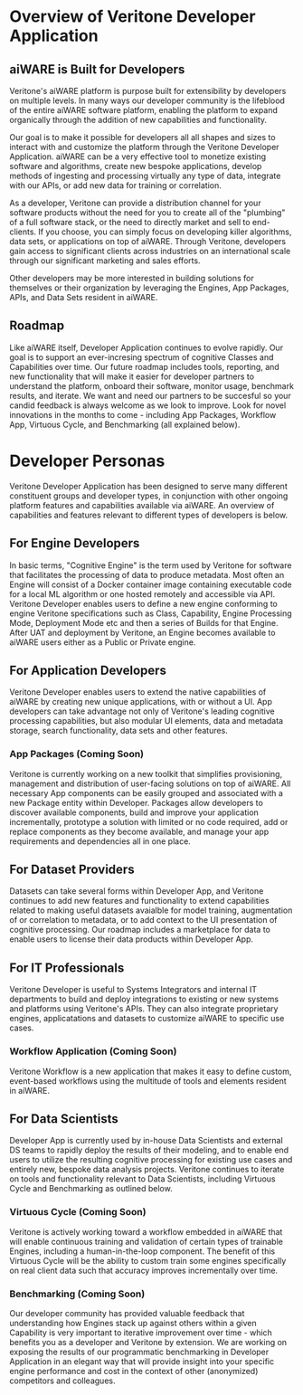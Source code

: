 # Overview of Veritone Developer Application 

## aiWARE is Built for Developers
Veritone's aiWARE platform is purpose built for extensibility by developers on multiple levels.  In many ways our developer community is the lifeblood of the entire aiWARE software platform, enabling the platform to expand organically through the addition of new capabilities and functionality.  

Our goal is to make it possible for developers all all shapes and sizes to interact with and customize the platform through the Veritone Developer Application.  aiWARE can be a very effective tool to monetize existing software and algorithms, create new bespoke applications, develop methods of ingesting and processing virtually any type of data, integrate with our APIs, or add new data for training or correlation.

As a developer, Veritone can provide a distribution channel for your software products without the need for you to create all of the "plumbing" of a full software stack, or the need to directly market and sell to end-clients. If you choose, you can simply focus on developing killer algorithms, data sets, or applications on top of aiWARE.  Through Veritone, developers gain access to significant clients across industries on an international scale through our significant marketing and sales efforts.

Other developers may be more interested in building solutions for themselves or their organization by leveraging the Engines, App Packages, APIs, and Data Sets resident in aiWARE.

## Roadmap 
Like aiWARE itself, Developer Application continues to evolve rapidly.  Our goal is to support an ever-incresing spectrum of cognitive Classes and Capabilities over time.  Our future roadmap includes tools, reporting, and new functionality that will make it easier for developer partners to understand the platform, onboard their software, monitor usage, benchmark results, and iterate.  We want and need our partners to be succesful so your candid feedback is always welcome as we look to improve.  Look for novel innovations in the months to come - including App Packages, Workflow App, Virtuous Cycle, and Benchmarking (all explained below).

# Developer Personas
Veritone Developer Application has been designed to serve many different constituent groups and developer types, in conjunction with other ongoing platform features and capabilities available via aiWARE.  An overview of capabilities and features relevant to different types of developers is below.  

## For Engine Developers
In basic terms, "Cognitive Engine" is the term used by Veritone for software that facilitates the processing of data to produce metadata.  Most often an Engine will consist of a Docker container image containing executable code for a local ML algorithm or one hosted remotely and accessible via API.  Veritone Developer enables users to define a new engine conforming to engine Veritone specifications such as Class, Capability, Engine Processing Mode, Deployment Mode etc and then a series of Builds for that Engine.  After UAT and deployment by Veritone, an Engine becomes available to aiWARE users either as a Public or Private engine.

## For Application Developers
Veritone Developer enables users to extend the native capabilities of aiWARE by creating new unique applications, with or without a UI.  App developers can take advantage not only of Veritone's leading cognitive processing capabilities, but also modular UI elements, data and metadata storage, search functionality, data sets and other features.

### App Packages (Coming Soon)
Veritone is currently working on a new toolkit that simplifies provisioning, management and distribution of user-facing solutions on top of aiWARE. All necessary App components can be easily grouped and associated with a new Package entity within Developer. Packages allow developers to discover available components, build and improve your application incrementally, prototype a solution with limited or no code required, add or replace components as they become available, and manage your app requirements and dependencies all in one place.

## For Dataset Providers
Datasets can take several forms within Developer App, and Veritone continues to add new features and functionality to extend capabilities related to making useful datasets avaialble for model training, augmentation of or correlation to metadata, or to add context to the UI presentation of cognitive processing. Our roadmap includes a marketplace for data to enable users to license their data products within Developer App.

## For IT Professionals
Veritone Developer is useful to Systems Integrators and internal IT departments to build and deploy integrations to existing or new systems and platforms using Veritone's APIs.  They can also integrate proprietary engines, applicatations and datasets to customize aiWARE to specific use cases. 

### Workflow Application (Coming Soon)
Veritone Workflow is a new application that makes it easy to define custom, event-based workflows using the multitude of tools and elements resident in aiWARE.

## For Data Scientists
Developer App is currently used by in-house Data Scientists and external DS teams to rapidly deploy the results of their modeling, and to enable end users to utilize the resulting cognitive processing for existing use cases and entirely new, bespoke data analysis projects.  Veritone continues to iterate on tools and functionality relevant to Data Scientists, including Virtuous Cycle and Benchmarking as outlined below.

### Virtuous Cycle (Coming Soon)
Veritone is actively working toward a workflow embedded in aiWARE that will enable continuous training and validation of certain types of trainable Engines, including a human-in-the-loop component.  The benefit of this Virtuous Cycle will be the ability to custom train some engines specifically on real client data such that accuracy improves incrementally over time.

### Benchmarking (Coming Soon)
Our developer community has provided valuable feedback that understanding how Engines stack up against others within a given Capability is very important to iterative improvement over time - which benefits you as a developer and Veritone by extension.  We are working on exposing the results of our programmatic benchmarking in Developer Application in an elegant way that will provide insight into your specific engine performance and cost in the context of other (anonymized) competitors and colleagues.
